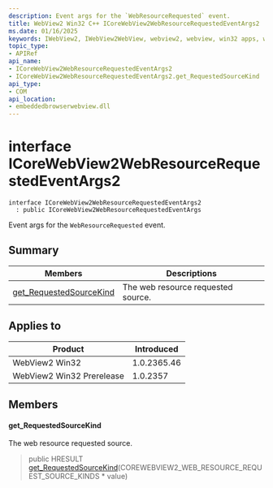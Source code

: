 ```yaml
---
description: Event args for the `WebResourceRequested` event.
title: WebView2 Win32 C++ ICoreWebView2WebResourceRequestedEventArgs2
ms.date: 01/16/2025
keywords: IWebView2, IWebView2WebView, webview2, webview, win32 apps, win32, edge, ICoreWebView2, ICoreWebView2Controller, browser control, edge html, ICoreWebView2WebResourceRequestedEventArgs2
topic_type: 
- APIRef
api_name:
- ICoreWebView2WebResourceRequestedEventArgs2
- ICoreWebView2WebResourceRequestedEventArgs2.get_RequestedSourceKind
api_type:
- COM
api_location:
- embeddedbrowserwebview.dll
---
```


# interface ICoreWebView2WebResourceRequestedEventArgs2

```
interface ICoreWebView2WebResourceRequestedEventArgs2
  : public ICoreWebView2WebResourceRequestedEventArgs
```

Event args for the `WebResourceRequested` event.

## Summary

 Members                        | Descriptions
--------------------------------|---------------------------------------------
[get_RequestedSourceKind](#get_requestedsourcekind) | The web resource requested source.

## Applies to

Product                         | Introduced
--------------------------------|---------------------------------------------
WebView2 Win32            |    1.0.2365.46
WebView2 Win32 Prerelease |    1.0.2357

## Members

#### get_RequestedSourceKind

The web resource requested source.

> public HRESULT [get_RequestedSourceKind](#get_requestedsourcekind)(COREWEBVIEW2_WEB_RESOURCE_REQUEST_SOURCE_KINDS * value)

